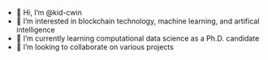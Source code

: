 - 👋 Hi, I’m @kid-cwin
- 👀 I’m interested in blockchain technology, machine learning, and artifical intelligence
- 🌱 I’m currently learning computational data science as a Ph.D. candidate
- 💞️ I’m looking to collaborate on various projects

<!---
kid-cwin/kid-cwin is a ✨ special ✨ repository because its `README.md` (this file) appears on your GitHub profile.
You can click the Preview link to take a look at your changes.
--->
